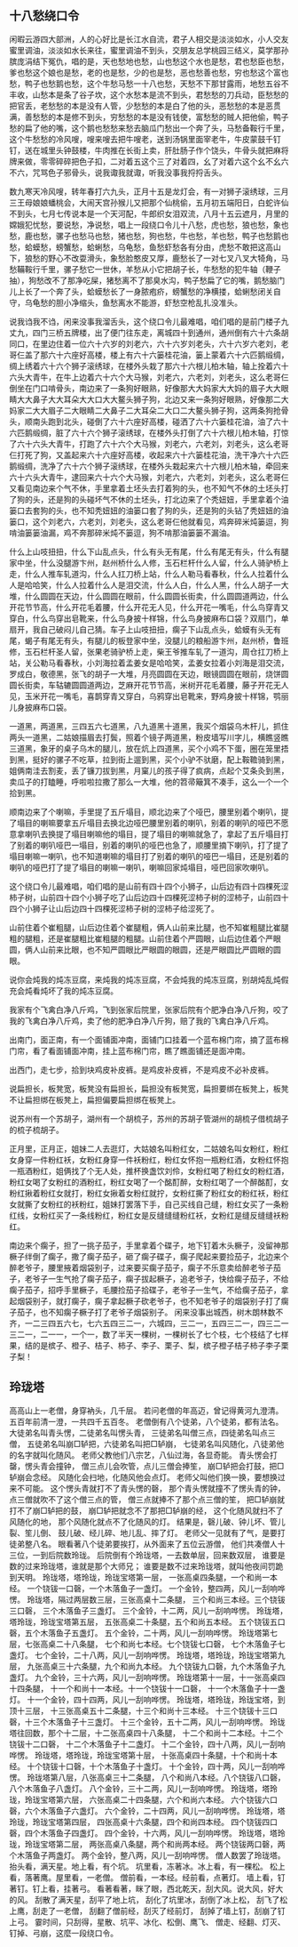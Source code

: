 十八愁绕口令
-------------------

闲暇云游四大部洲，人的心好比是长江水自流，君子人相交是淡淡如水，小人交友蜜里调油，淡淡如水长来往，蜜里调油不到头，交朋友总学桃园三结义，莫学那孙膑庞涓结下冤仇，唱的是，天也愁地也愁，山也愁这个水也是愁，君也愁臣也愁，爹也愁这个娘也是愁，老的也是愁，少的也是愁，恶也愁善也愁，穷也愁这个富也愁，鸭子也愁鹅也愁，这个牛愁马愁一十八也愁，天愁不下那甘露雨，地愁五谷不丰收，山愁本是条了谷子坎，这个水愁本是流不到头，君愁愁的刀兵动，臣愁愁的把官丢，老愁愁的本是没有人管，少愁愁的本是白了他的头，恶愁愁的本是恶贯满，善愁愁的本是修不到头，穷愁愁的本是没有钱使，富愁愁的贼人把他偷，鸭子愁的扁了他的嘴，这个鹅也愁愁来愁去脑瓜门愁出一个奔了头，马愁备鞍行千里，这个牛愁愁的冷风嗖，嗖来嗖去把牛嗖老，送到汤锅里面宰老牛，牛皮蒙鼓千钉钉，送在城里头钟鼓楼，牛肉推在长街上卖，肝肚肠子作个饶头，牛骨头就把麻将牌来做，零零碎碎把色子扣，二对着五这个三了对着四，幺了对着六这个幺不幺六不六，咒骂色子邪骨头，说我诹我就诹，听我没事我捋捋舌头。

数九寒天冷风嗖，转年春打六九头，正月十五是龙灯会，有一对狮子滚绣球，三月三王母娘娘蟠桃会，大闹天宫孙猴儿又把那个仙桃偷，五月初五端阳日，白蛇许仙不到头，七月七传说本是一个天河配，牛郎织女泪双流，八月十五云遮月，月里的嫦娥犯忧愁，要说愁，净说愁，唱上一段绕口令儿十八愁，虎也愁，狼也愁，象也愁，鹿也愁，骡子也愁马也愁，猪也愁，狗也愁，牛也愁，羊也愁，鸭子也愁鹅也愁，蛤蟆愁，螃蟹愁，蛤蜊愁，乌龟愁，鱼愁虾愁各有分由，虎愁不敢把这高山下，狼愁的野心不改耍滑头，象愁脸憨皮又厚，鹿愁长了一对七叉八叉大犄角，马愁鞴鞍行千里，骡子愁它一世休，羊愁从小它把胡子长，牛愁愁的犯牛轴（鞭子抽），狗愁改不了那净吃屎，猪愁离不了那臭水沟，鸭子愁扁了它的嘴，鹅愁脑门儿上长了一个奔了头，蛤蟆愁长了一身脓疱疥，螃蟹愁的净横搂，蛤蜊愁闭关自守，乌龟愁的胆小净缩头，鱼愁离水不能游，虾愁空枪乱扎没准头。

说我诌我不诌，闲来没事我溜舌头，这个绕口令儿最难唱，咱们唱的是前门楼子九丈九，四门三桥五牌楼，出了便门往东走，离城四十到通州，通州倒有六十六条胡同口，在里边住着一位六十六岁的刘老六，六十六岁刘老头，六十六岁六老刘，老哥仨盖了那六十六座好高楼，楼上有六十六篓桂花油，篓上蒙着六十六匹鹅缎绸，绸上绣着六十六个狮子滚绣球，在楼外头栽了那六十六根儿柏木轴，轴上拴着六十六头大青牛，在牛上边着六十六个大马猴，刘老六，六老刘，刘老头，这么老哥仨倒坐在门口啃骨头，南边来了一条狗好眼熟，好像那大大妈家大大妈的眉子大大眼睛大大鼻子大大耳朵大大口大大鳌头狮子狗，北边又来一条狗好眼熟，好像那二大妈家二大大眉子二大眼睛二大鼻子二大耳朵二大口二大鳌头狮子狗，这两条狗抢骨头，顺南头跑到北头，碰倒了六十六座好高楼，碰洒了六十六篓桂花油，油了六十六匹鹅缎绸，脏了六十六个狮子滚绣球，在楼外头打倒了六十六根儿柏木轴，打惊了六十六头大青牛，打跑了六十六个大马猴，刘老六，六老刘，刘老头，这么老哥仨打死了狗，又盖起来六十六座好高楼，收起来六十六篓桂花油，洗干净六十六匹鹅缎绸，洗净了六十六个狮子滚绣球，在楼外头栽起来六十六根儿柏木轴，牵回来六十六头大青牛，逮回来六十六个大马猴，刘老六，六老刘，刘老头，这么老哥仨又看见南边来个气不休，手里拿着土坯头去打着狗的头，也不知气不休的土坯头打了狗的头，还是狗的头碰坏气不休的土坯头，打北边来了个秃妞妞，手里拿着个油篓口去套狗的头，也不知秃妞妞的油篓口套了狗的头，还是狗的头钻了秃妞妞的油篓口，这个刘老六，六老刘，刘老头，这么老哥仨他就看见，鸡奔碎米炖篓逗，狗啃油篓篓油漏，鸡不奔那碎米炖不篓逗，狗不啃那油篓篓不漏油。

什么上山吱扭扭，什么下山乱点头，什么有头无有尾，什么有尾无有头，什么有腿家中坐，什么没腿游卞州，赵州桥什么人修，玉石栏杆什么人留，什么人骑驴桥上走，什么人推车轧道沟，什么人扛刀桥上站，什么人勒马看春秋，什么人拉着什么人是哈哈笑，什么人拉着什么人是泪交流，什么人白，什么人黑，什么人胡子一大堆，什么圆圆在天边，什么圆圆在眼前，什么圆圆长街卖，什么圆圆道两边，什么开花节节高，什么开花毛着腰，什么开花无人见，什么开花一嘴毛，什么鸟穿青又穿白，什么鸟穿出皂靴来，什么鸟身披十样锦，什么鸟身披麻布口袋？双扇门，单扇开，我自己破闷儿自己猜。车子上山吱扭扭，瘸子下山乱点头，蛤蟆有头无有尾，蝎子有尾无有头，有腿儿的板登家中坐，没腿儿的粮船游卞州，赵州桥，鲁班修，玉石栏杆圣人留，张果老骑驴桥上走，柴王爷推车轧了一道沟，周仓扛刀桥上站，关公勒马看春秋，小刘海拉着孟姜女是哈哈笑，孟姜女拉着小刘海是泪交流，罗成白，敬德黑，张飞的胡子一大堆，月亮圆圆在天边，眼镜圆圆在眼前，烧饼圆圆长街卖，车轱辘圆圆道两边，芝麻开花节节高，米树开花毛着腰，藤子开花无人见，玉米开花一嘴毛，喜鹊穿青又穿白，乌鸦穿出皂靴来，野鸡身披十样锦，鹗丽儿身披麻布口袋。

一道黑，两道黑，三四五六七道黑，八九道黑十道黑，我买个烟袋乌木杆儿，抓住两头一道黑，二姑娘描眉去打鬓，照着个镜子两道黑，粉皮墙写川字儿，横瞧竖瞧三道黑，象牙的桌子乌木的腿儿，放在炕上四道黑，买个小鸡不下蛋，圈在笼里捂到黑，挺好的骡子不吃草，拉到街上遛到黑，买个小驴不驮磨，配上鞍韂骑到黑，姐俩南洼去割麦，丢了镰刀拔到黑，月窠儿的孩子得了疯病，点起个艾条灸到黑，卖瓜子的打瞌睡，呼啦啦拉撒了那么一大堆，他的笤帚簸箕不凑手，这么一个一个拾到黑。

顺南边来了个喇嘛，手里提了五斤塌目，顺北边来了个哑巴，腰里别着个喇叭，提了塌目的喇嘛要拿五斤塌目去换北边哑巴腰里别着的喇叭，别着的喇叭的哑巴不愿意拿喇叭去换提了塌目喇嘛他的塌目，提了塌目的喇嘛就急了，拿起了五斤塌目打了别着的喇叭哑巴一塌目，别着的喇叭的哑巴也急了，顺腰里摘下喇叭，打了提了塌目喇嘛一喇叭，也不知道喇嘛的塌目打了别着的喇叭的哑巴一塌目，还是别着的喇叭的哑巴打了提了塌目的喇嘛一喇叭，喇嘛回家炖塌目，哑巴回家吹喇叭。

这个绕口令儿最难唱，咱们唱的是山前有四十四个小狮子，山后边有四十四棵死涩柿子树，山前四十四个小狮子吃了山后边四十四棵死涩柿子树的涩柿子，山前四十四个小狮子让山后边四十四棵死涩柿子树的涩柿子给涩死了。

山前住着个崔粗腿，山后边住着个崔腿粗，俩人山前来比腿，也不知崔粗腿比崔腿粗的腿粗，还是崔腿粗比崔粗腿的粗腿。山前住着个严圆眼，山后边住着个严眼圆，俩人山前来比眼，也不知严圆眼比严眼圆的眼圆，还是严眼圆比严圆眼的圆眼。

说你会炖我的炖冻豆腐，来炖我的炖冻豆腐，不会炖我的炖冻豆腐，别胡炖乱炖假充会炖看炖坏了我的炖冻豆腐。

我家有个飞禽白净八斤鸡，飞到张家后院里，张家后院有个肥净白净八斤狗，咬了我的飞禽白净八斤鸡，卖了他的肥净白净八斤狗，赔了我的飞禽白净八斤鸡。

出南门，面正南，有一个面铺面冲南，面铺门口挂着一个蓝布棉门帘，摘了蓝布棉门帘，看了看面铺面冲南，挂上蓝布棉门帘，瞧了瞧面铺还是面冲南。

出西门，走七步，拾到块鸡皮补皮裤。是鸡皮补皮裤，不是鸡皮不必补皮裤。

说扁担长，板凳宽，板凳没有扁担长，扁担没有板凳宽，扁担要绑在板凳上，板凳不让扁担绑在板凳上，扁担偏要扁担绑在板凳上。

说苏州有一个苏胡子，湖州有一个胡梳子，苏州的苏胡子管湖州的胡梳子借梳胡子的梳子梳胡子。

正月里，正月正，姐妹二人去逛灯，大姑娘名叫粉红女，二姑娘名叫女粉红，粉红女身穿一件粉红袄，女粉红身穿一件袄粉红，粉红女怀抱一瓶粉红酒，女粉红怀抱一瓶酒粉红，姐俩找了个无人处，推杯换盏饮刘伶，女粉红喝了粉红女的粉红酒，粉红女喝了女粉红的酒粉红，粉红女喝了一个酩酊醉，女粉红喝了一个醉酩酊，女粉红揪着粉红女就打，粉红女揪着女粉红就拧，女粉红撕了粉红女的粉红袄，粉红女就撕了女粉红的袄粉红，姐妹打罢落下手，自己买线自己缝，粉红女买了一条粉红线，女粉红买了一条线粉红，粉红女是反缝缝缝粉红袄，女粉红是缝反缝缝袄粉红。

南边来个瘸子，担了一挑子茄子，手里拿着个碟子，地下钉着木头橛子，没留神那橛子绊倒了瘸子，撒了瘸子茄子，砸了瘸子碟子，瘸子爬起来要捡茄子，北边来个醉老爷子，腰里掖着烟袋别子，过来要买瘸子茄子，瘸子不乐意卖给醉老爷子茄子，老爷子一生气抢了瘸子茄子，瘸子拔起橛子，追老爷子，快给瘸子茄子，不给瘸子茄子，招呼手里橛子，毛腰捡茄子拾碟子，老爷子一生气，不给瘸子茄子，拿起烟袋别子，就打瘸子，瘸子拿起橛子砍老爷子，也不知老爷子的烟袋别子打了瘸子茄子，也不知瘸子橛子打了老爷子烟袋别子。
闲来没事出城西，树木朗林数不齐，一二三四五六七，七六五四三二一，六城四，三二一，五四三二一，四三二一三二一，二一一，一个一，数了半天一棵树，一棵树长了七个枝，七个枝结了七样果，结的是槟子、橙子、桔子、柿子、李子、栗子、梨，槟子橙子桔子柿子李子栗子梨！


玲珑塔
----------

高高山上一老僧，身穿衲头，几千层。
若问老僧的年高迈，曾记得黄河九澄清。
五百年前清一澄，一共四千五百冬。
老僧倒有八个徒弟，八个徒弟，都有法名。
大徒弟名叫青头愣，二徒弟名叫愣头青，
三徒弟名叫僧三点，四徒弟名叫点三僧，
五徒弟名叫崩□轳把，六徒弟名叫把□轳崩，
七徒弟名叫风随化，八徒弟他的名字就叫化随风。
老师父教他们八宗艺，八仙过海，各显奇能。
青头愣会打罄，愣头青会撞钟，
僧三点儿会吹管，点儿三僧会捧笙，
崩□轳把会打鼓，把□轳崩会念经。
风随化会扫地，化随风他会点灯。
老师父叫他们换一换，要想换过来不可能。
这个愣头青就打不了青头愣的磬，
那个青头愣就撞不了愣头青的钟，
点三僧就吹不了这个僧三点的管，
僧三点就捧不了那个点三僧的笙，
把□轳崩就打不了崩□轳把的鼓，
崩□轳把就念不了那把□轳崩的经，
这个化随风就扫不了风随化的地，
那个风随化就点不了化随风的灯。
结果是，磬儿破、钟儿坏、管儿裂、笙儿倒、
鼓儿破、经儿碎、地儿乱、摔了灯。
老师父一见就有了气，是要打徒弟整八名。
眼看著八个徒弟要挨打，从外面来了五位云游僧，
他们共凑僧人十三位，一到后院数玲珑。
后院倒有个玲珑塔，一去数单层，回来数双层，
谁要是数的过来玲珑塔，谁就是那个大师兄；
谁要是数不过来玲珑塔，就叫他夜间罚跪到天明。
玲珑塔，塔玲珑，玲珑宝塔第一层，
一张高桌四条腿，一个和尚一本经。
一个铙钹一口磬，一个木落鱼子一盏灯。
一个金铃，整四两，风儿一刮响哗愣。
玲珑塔，隔过两层数三层，三张高桌十二条腿，
三个和尚三本经。三个铙钹三口磬，
三个木落鱼子三盏灯。
三个金铃，十二两，风儿一刮响哗愣。
玲珑塔，塔玲珑，玲珑宝塔第五层，
五张高桌二十条腿，五个和尚五本经。
五个铙钹五口磬，五个木落鱼子五盏灯。
五个金铃，二十两，风儿一刮响哗愣。
玲珑塔第七层，七张高桌二十八条腿，
七个和尚七本经。七个铙钹七口磬，
七个木落鱼子七盏灯。
七个金铃，二十八两，风儿一刮响哗愣。
玲珑塔，塔玲珑，玲珑宝塔第九层，
九张高桌三十六条腿，九个和尚九本经。
九个铙钹九口磬，九个木落鱼子九盏灯。
九个金铃，三十六两，风儿一刮响哗愣。
玲珑塔第十一层，十一张高桌四十四条腿，
十一个和尚十一本经。十一个铙钹十一口磬，
十一个木落鱼子十一盏灯。
十一个金铃，四十四两，风儿一刮响哗愣。
玲珑塔，塔玲珑，玲珑宝塔，到顶十三层，
十三张高桌五十二条腿，十三个和尚十三本经。
十三个铙钹十三口磬，十三个木落鱼子十三盏灯。
十三个金铃，五十二两，风儿一刮响哗愣。
玲珑塔往回数，那个十二层，十二张高桌四十八条腿，
十二个和尚十二本经。十二个铙钹十二口磬，
十二个木落鱼子十二盏灯。
十二个金铃，四十八两，风儿一刮响哗愣。
玲珑塔，塔玲珑，玲珑宝塔第十层，
十张高桌四十条腿，十个和尚十本经。
十个铙钹十口磬，十个木落鱼子十盏灯。
十个金铃，四十两，风儿一刮响哗愣。
玲珑塔第八层，八张高桌三十二条腿，
八个和尚八本经。八个铙钹八口磬，
八个木落鱼子八盏灯。
八个金铃，三十二两，风儿一刮响哗愣。
玲珑塔，塔玲珑，玲珑宝塔第六层，
六张高桌二十四条腿，六个和尚六本经。
六个铙钹六口磬，六个木落鱼子六盏灯。
六个金铃，二十四两，风儿一刮响哗愣。
玲珑塔，塔玲珑，玲珑宝塔第四层，
四张高桌十六条腿，四个和尚四本经。
四个铙钹四口磬，四个木落鱼子四盏灯。
四个金铃，十六两，风儿一刮响哗愣。
玲珑塔，塔玲珑，玲珑宝塔第二层，
两张高桌八条腿，两个和尚两本经。
两个铙钹两口磬，两个木落鱼子两盏灯。
两个金铃，整八两，风儿一刮响哗愣。
僧人数罢了玲珑塔。抬头看，满天星。地上看，有个坑。
坑里看，冻著冰。冰上看，有一棵松。
松上看，落著鹰。屋里看，一老僧。
僧前看，一本经。经前看，点著灯。
墙上看，钉著钉。钉上看，挂著弓。
看著看著，眯了眼，西北乾天，刮大风。说大风，好大的风。
刮散了满天星，刮平了地上坑，
刮化了坑里冰，刮倒了冰上松，
刮飞了松上鹰，刮走了一老僧，
刮翻了僧前经，刮灭了经前灯，
刮掉了墙上钉，刮崩了钉上弓。
霎时间，只刮得，星散、坑平、冰化、松倒、鹰飞、
僧走、经翻、灯灭、钉掉、弓崩，这麼一段绕口令。 